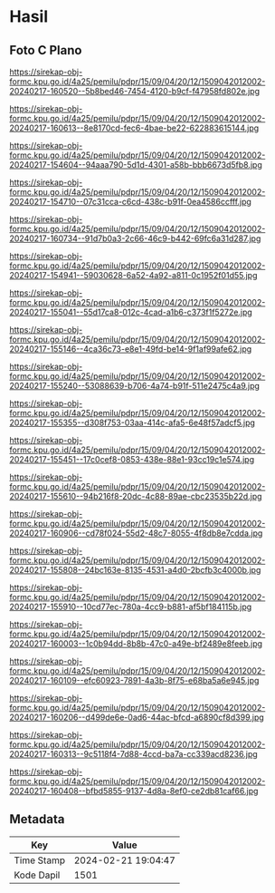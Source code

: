 # Hasil

## Foto C Plano

https://sirekap-obj-formc.kpu.go.id/4a25/pemilu/pdpr/15/09/04/20/12/1509042012002-20240217-160520--5b8bed46-7454-4120-b9cf-f47958fd802e.jpg

https://sirekap-obj-formc.kpu.go.id/4a25/pemilu/pdpr/15/09/04/20/12/1509042012002-20240217-160613--8e8170cd-fec6-4bae-be22-622883615144.jpg

https://sirekap-obj-formc.kpu.go.id/4a25/pemilu/pdpr/15/09/04/20/12/1509042012002-20240217-154604--94aaa790-5d1d-4301-a58b-bbb6673d5fb8.jpg

https://sirekap-obj-formc.kpu.go.id/4a25/pemilu/pdpr/15/09/04/20/12/1509042012002-20240217-154710--07c31cca-c6cd-438c-b91f-0ea4586ccfff.jpg

https://sirekap-obj-formc.kpu.go.id/4a25/pemilu/pdpr/15/09/04/20/12/1509042012002-20240217-160734--91d7b0a3-2c66-46c9-b442-69fc6a31d287.jpg

https://sirekap-obj-formc.kpu.go.id/4a25/pemilu/pdpr/15/09/04/20/12/1509042012002-20240217-154941--59030628-6a52-4a92-a811-0c1952f01d55.jpg

https://sirekap-obj-formc.kpu.go.id/4a25/pemilu/pdpr/15/09/04/20/12/1509042012002-20240217-155041--55d17ca8-012c-4cad-a1b6-c373f1f5272e.jpg

https://sirekap-obj-formc.kpu.go.id/4a25/pemilu/pdpr/15/09/04/20/12/1509042012002-20240217-155146--4ca36c73-e8e1-49fd-be14-9f1af99afe62.jpg

https://sirekap-obj-formc.kpu.go.id/4a25/pemilu/pdpr/15/09/04/20/12/1509042012002-20240217-155240--53088639-b706-4a74-b91f-511e2475c4a9.jpg

https://sirekap-obj-formc.kpu.go.id/4a25/pemilu/pdpr/15/09/04/20/12/1509042012002-20240217-155355--d308f753-03aa-414c-afa5-6e48f57adcf5.jpg

https://sirekap-obj-formc.kpu.go.id/4a25/pemilu/pdpr/15/09/04/20/12/1509042012002-20240217-155451--17c0cef8-0853-438e-88e1-93cc19c1e574.jpg

https://sirekap-obj-formc.kpu.go.id/4a25/pemilu/pdpr/15/09/04/20/12/1509042012002-20240217-155610--94b216f8-20dc-4c88-89ae-cbc23535b22d.jpg

https://sirekap-obj-formc.kpu.go.id/4a25/pemilu/pdpr/15/09/04/20/12/1509042012002-20240217-160906--cd78f024-55d2-48c7-8055-4f8db8e7cdda.jpg

https://sirekap-obj-formc.kpu.go.id/4a25/pemilu/pdpr/15/09/04/20/12/1509042012002-20240217-155808--24bc163e-8135-4531-a4d0-2bcfb3c4000b.jpg

https://sirekap-obj-formc.kpu.go.id/4a25/pemilu/pdpr/15/09/04/20/12/1509042012002-20240217-155910--10cd77ec-780a-4cc9-b881-af5bf184115b.jpg

https://sirekap-obj-formc.kpu.go.id/4a25/pemilu/pdpr/15/09/04/20/12/1509042012002-20240217-160003--1c0b94dd-8b8b-47c0-a49e-bf2489e8feeb.jpg

https://sirekap-obj-formc.kpu.go.id/4a25/pemilu/pdpr/15/09/04/20/12/1509042012002-20240217-160109--efc60923-7891-4a3b-8f75-e68ba5a6e945.jpg

https://sirekap-obj-formc.kpu.go.id/4a25/pemilu/pdpr/15/09/04/20/12/1509042012002-20240217-160206--d499de6e-0ad6-44ac-bfcd-a6890cf8d399.jpg

https://sirekap-obj-formc.kpu.go.id/4a25/pemilu/pdpr/15/09/04/20/12/1509042012002-20240217-160313--9c5118f4-7d88-4ccd-ba7a-cc339acd8236.jpg

https://sirekap-obj-formc.kpu.go.id/4a25/pemilu/pdpr/15/09/04/20/12/1509042012002-20240217-160408--bfbd5855-9137-4d8a-8ef0-ce2db81caf66.jpg


## Metadata

| Key        | Value               |
| ---------- | ------------------- |
| Time Stamp | 2024-02-21 19:04:47 |
| Kode Dapil | 1501                |



